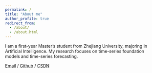 ```yaml
---
permalink: /
title: "About me"
author_profile: true
redirect_from: 
  - /about/
  - /about.html
---
```


I am a first-year Master’s student from Zhejiang University, majoring in Artificial Intelligence. My research focuses on time-series foundation models and time-series forecasting.

[Email](shiweixiong@zju.edu.cn) / [Github](https://github.com/Shiwei-X) / [CSDN](https://blog.csdn.net/m0_59056822?type=blog)


